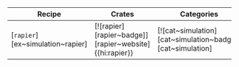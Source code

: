| Recipe | Crates | Categories |
|--------|--------|------------|
| [`rapier`][ex~simulation~rapier] | [![rapier][rapier~badge]][rapier~website]{{hi:rapier}} | [![cat~simulation][cat~simulation~badge]][cat~simulation] |
